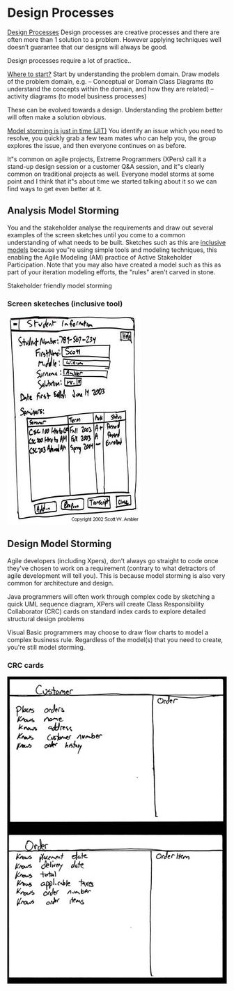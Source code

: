 # Design Processes

[Design Processes][agilemodeling] Design processes are creative processes and there are often more than 1 solution to a problem. However applying techniques well doesn’t guarantee that our designs will always be good.

Design processes require a lot of practice..

[Where to start?][agilemodeling] Start by understanding the problem domain. Draw models of the problem domain, e.g.
      – Conceptual or Domain Class Diagrams (to understand the
      concepts within the domain, and how they are related)
      – activity diagrams (to model business processes)

These can be evolved towards a design. Understanding the problem better will often make a solution obvious.


[Model storming is just in time (JIT)][agilemodeling] You identify an issue which you need to resolve, you quickly grab a few team mates who can help you, the group explores the issue, and then everyone continues on as before. 

It"s common on agile projects, Extreme Programmers (XPers) call it a stand-up design session or a customer Q&A session, and it"s clearly common on traditional projects as well. Everyone model storms at some point and I think that it"s about time we started talking about it so we can find ways to get even better at it.


## Analysis Model Storming

You and the stakeholder analyse the requirements and draw out several examples of the screen sketches until you come to a common understanding of what needs to be built. Sketches such as this are [inclusive models][inclusivetools] because you"re using simple tools and modeling techniques, this enabling the Agile Modeling (AM) practice of Active Stakeholder Participation. Note that you may also have created a model such as this as part of your iteration modeling efforts, the "rules" aren't carved in stone.

Stakeholder friendly model storming

### Screen sketeches (inclusive tool)
![screen sketch](/design-process/uiSketchStudentEdit.jpeg "Example of screen sketches")

## Design Model Storming

Agile developers (including Xpers), don't always go straight to code once they've chosen to work on a requirement (contrary to what detractors of agile development will tell you). This is because model storming is also very common for architecture and design. 

Java programmers will often work through complex code by sketching a quick UML sequence diagram, XPers will create Class Responsibility Collaborator (CRC) cards on standard index cards to explore detailed structural design problems

Visual Basic programmers may choose to draw flow charts to model a complex business rule. Regardless of the model(s) that you need to create, you're still model storming.


### CRC cards

![CRC cards](/design-process/crcCardExample.jpg "Example of CRC card")



[agilemodeling]: http://agilemodeling.com/essays/modelStorming.htm
[inclusivetools]: http://agilemodeling.com/essays/inclusiveModels.htm
